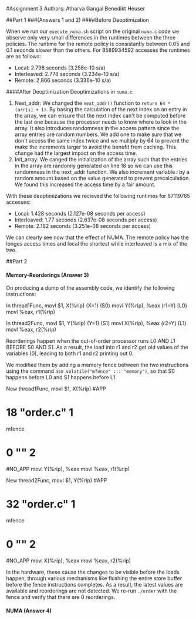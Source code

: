 #Assignment 3
Authors:
Atharva Gangal
Benedikt Heuser

##Part 1
###(Answers 1 and 2)
####Before Deoptimization

When we run our ```execute_numa.sh``` script on the original ```numa.c``` code we observe only very small differences in the runtimes between the three policies. The runtime for the remote policy is consistantly between 0.05 and 0.1 seconds slower than the others. For 8589934592 accesses the runtimes are as follows:

- Local: 2.798 seconds (3.258e-10 s/a)
- Interleaved: 2.778 seconds (3.234e-10 s/a)
- Remote: 2.866 seconds (3.336e-10 s/a)

####After Deoptimization
Deoptimizations in ```numa.c```:
1. Next_addr: We changed the ```next_addr()``` function to ```return 64 * (arr[i] + 1)```. By basing the calculation of the next index on an entry in the array, we can ensure that the next index can't be computed before the last one because the processor needs to know where to look in the array. It also introduces randomness in the access pattern since the array entries are random numbers. We add one to make sure that we don't access the same index twice and we multiply by 64 to prevent the make the increments larger to avoid the benefit from caching. This change had the largest impact on the access time.
2. Init_array: We canged the initialization of the array such that the entries in the array are randomly generated on line 18 so we can use this randomness in the next_addr function. We also increment variable i by a random amount based on the value generated to prevent precalculation. We found this increased the access time by a fair amount.

With these deoptimizations we recieved the following runtimes for 67119765 accesses:

- Local: 1.428 seconds (2.127e-08 seconds per access)
- Interleaved: 1.77 seconds (2.637e-08 seconds per access)
- Remote: 2.182 seconds (3.251e-08 seconds per access)

We can clearly see now that the effect of NUMA. The remote policy has the longes access times and local the shortest while interleaved is a mix of the two.

##Part 2
#### Memory-Reorderings (Answer 3)

On producing a dump of the assembly code, we identify the following instructions:

In thread1Func,
movl	$1, X(%rip)   (X=1)  (S0)
movl	Y(%rip), %eax (r1=Y) (L0)
movl	%eax, r1(%rip)

In thread2Func,
movl	$1, Y(%rip)   (Y=1)  (S1)
movl	X(%rip), %eax (r2=Y) (L1)
movl	%eax, r2(%rip)

Reorderings happen when the out-of-order processor runs L0 AND L1 BEFORE S0 AND S1. As a result, the load into r1 and r2 get old values of the variables (0), leading to both r1 and r2 printing out 0.

We modified them by adding a memory fence between the two instructions using the command ```asm volatile("mfence" ::: "memory")```, so that S0 happens before L0 and S1 happens before L1.

New thread1Func,
movl	$1, X(%rip)
#APP
# 18 "order.c" 1
mfence
# 0 "" 2
#NO_APP
movl	Y(%rip), %eax
movl	%eax, r1(%rip)

New thread2Func,
movl	$1, Y(%rip)
#APP
# 32 "order.c" 1
mfence
# 0 "" 2
#NO_APP
movl	X(%rip), %eax
movl	%eax, r2(%rip)

In the hardware, these cause the changes to be visible before the loads happen, through various mechanisms like flushing the entire store buffer before the fence instructions completes. As a result, the latest values are available and reorderings are not detected. We re-run ```./order``` with the fence and verify that there are 0 reorderings.

#### NUMA (Answer 4)
